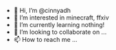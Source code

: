 - 👋 Hi, I’m @cinnyadh
- 👀 I’m interested in minecraft, ffxiv
- 🌱 I’m currently learning nothing!
- 💞️ I’m looking to collaborate on ...
- 📫 How to reach me ...

<!---
cinnyadh/cinnyadh is a ✨ special ✨ repository because its `README.md` (this file) appears on your GitHub profile.
You can click the Preview link to take a look at your changes.
--->
